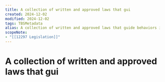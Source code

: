 ```yaml
---
title: A collection of written and approved laws that gui
created: 2024-12-02
modified: 2024-12-02
tags: TBSMetadata
alias: A collection of written and approved laws that guide behaviors in society.
scopeNote:
- "[[12297 Legislation]]"
---
```

# A collection of written and approved laws that gui
